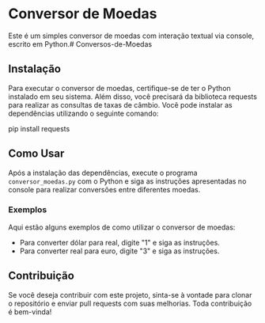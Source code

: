 # Conversor de Moedas

Este é um simples conversor de moedas com interação textual via console, escrito em Python.# Conversos-de-Moedas
## Instalação

Para executar o conversor de moedas, certifique-se de ter o Python instalado em seu sistema. Além disso, você precisará da biblioteca requests para realizar as consultas de taxas de câmbio. Você pode instalar as dependências utilizando o seguinte comando:


pip install requests
## Como Usar

Após a instalação das dependências, execute o programa `conversor_moedas.py` com o Python e siga as instruções apresentadas no console para realizar conversões entre diferentes moedas.

### Exemplos

Aqui estão alguns exemplos de como utilizar o conversor de moedas:

- Para converter dólar para real, digite "1" e siga as instruções.
- Para converter real para euro, digite "3" e siga as instruções.

## Contribuição

Se você deseja contribuir com este projeto, sinta-se à vontade para clonar o repositório e enviar pull requests com suas melhorias. Toda contribuição é bem-vinda!



